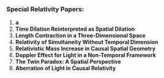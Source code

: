 ### **Special Relativity Papers:**

1. **a**
2. **Time Dilation Reinterpreted as Spatial Dilation**
3. **Length Contraction in a Three-Dimensional Space**
4. **Relativity of Simultaneity Without Temporal Dimension**
5. **Relativistic Mass Increase in Causal Spatial Geometry**
6. **Doppler Effect for Light in a Non-Temporal Framework**
7. **The Twin Paradox: A Spatial Perspective**
8. **Aberration of Light in Causal Relativity**
